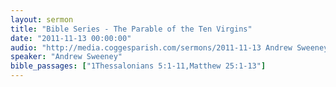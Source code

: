 ```yaml
---
layout: sermon
title: "Bible Series - The Parable of the Ten Virgins"
date: "2011-11-13 00:00:00"
audio: "http://media.coggesparish.com/sermons/2011-11-13 Andrew Sweeney.mp3"
speaker: "Andrew Sweeney"
bible_passages: ["1Thessalonians 5:1-11,Matthew 25:1-13"]
---
```


